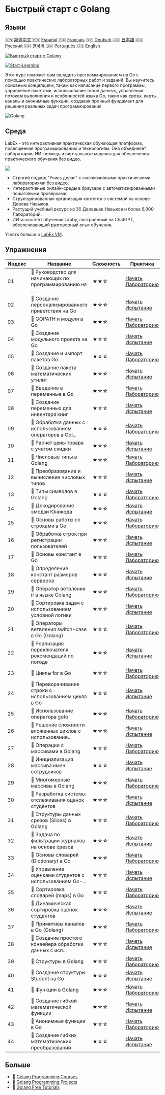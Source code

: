 # Быстрый старт с Golang

## Языки

🇨🇳 [简体中文](README_zh.md) 🇪🇸 [Español](README_es.md) 🇫🇷 [Français](README_fr.md) 🇩🇪 [Deutsch](README_de.md) 🇯🇵 [日本語](README_ja.md) 🇷🇺 [Русский](README_ru.md) 🇰🇷 [한국어](README_ko.md) 🇧🇷 [Português](README_pt.md) 🇺🇸 [English](README.md) 

[![Быстрый старт с Golang](https://cover-creator.labex.io/quick-start-with-go.png?lang=ru)](https://labex.io/ru/courses/quick-start-with-go)

[![Start-Learning](https://img.shields.io/badge/Start-Learning-whitesmoke?style=for-the-badge)](https://labex.io/ru/courses/quick-start-with-go)

Этот курс поможет вам овладеть программированием на Go с помощью практических лабораторных работ и заданий. Вы научитесь основным концепциям, таким как написание первого программы, управление пакетами, использование типов данных, управления потоком выполнения и особенностей языка Go, таких как срезы, карты, каналы и анонимные функции, создавая прочный фундамент для решения реальных задач программирования.

![Golang](https://img.shields.io/badge/Golang-whitesmoke?style=for-the-badge&logo=golang)


## Среда

LabEx - это интерактивная практическая обучающая платформа, посвященная программированию и технологиям. Она объединяет лаборатории, ИИ-помощь и виртуальные машины для обеспечения практического обучения без видео.

![](https://tutorial-screenshot.getvm.io/images/vm-1725247253.png)

- Строгий подход "Учись делая" с эксклюзивными практическими лабораториями без видео.
- Интерактивные онлайн-среды в браузере с автоматизированными пошаговыми проверками.
- Структурированная организация контента с системой на основе Дерева Навыков.
- Растущий учебный ресурс из 30 Деревьев Навыков и более 6,000 Лабораторий.
- ИИ-ассистент обучения Labby, построенный на ChatGPT, обеспечивающий разговорный опыт обучения.

Узнать больше о [LabEx VM](https://support.labex.io/using-labex/virtual-machine).

## Упражнения

|   Индекс | Название                                                 | Сложность   | Практика                                                                                                                          |
|----------|----------------------------------------------------------|-------------|-----------------------------------------------------------------------------------------------------------------------------------|
|       01 | 📖 Руководство для начинающих по программированию на ... | ★★☆         | <a target='_blank' href='https://labex.io/ru/tutorials/go-beginner-s-guide-to-go-programming-149062'>Начать Лабораторию</a>       |
|       02 | 🎯 Создание персонализированного приветствия на Go       | ★☆☆         | <a target='_blank' href='https://labex.io/ru/tutorials/go-craft-a-personalized-go-greeting-435633'>Начать Испытание</a>           |
|       03 | 📖 GOPATH и модули в Go                                  | ★★☆         | <a target='_blank' href='https://labex.io/ru/tutorials/go-gopath-and-module-149063'>Начать Лабораторию</a>                        |
|       04 | 🎯 Создание модульного проекта на Go                     | ★☆☆         | <a target='_blank' href='https://labex.io/ru/tutorials/go-build-a-modular-go-project-435640'>Начать Испытание</a>                 |
|       05 | 📖 Создание и импорт пакетов Go                          | ★☆☆         | <a target='_blank' href='https://labex.io/ru/tutorials/go-creating-and-importing-go-packages-149064'>Начать Лабораторию</a>       |
|       06 | 🎯 Создание пакета математических утилит                 | ★☆☆         | <a target='_blank' href='https://labex.io/ru/tutorials/go-build-a-math-utility-package-435676'>Начать Испытание</a>               |
|       07 | 📖 Введение в переменные в Go                            | ★☆☆         | <a target='_blank' href='https://labex.io/ru/tutorials/go-introduction-to-go-variables-149065'>Начать Лабораторию</a>             |
|       08 | 🎯 Создание переменных для инвентаря книг                | ★☆☆         | <a target='_blank' href='https://labex.io/ru/tutorials/go-craft-book-inventory-variables-435684'>Начать Испытание</a>             |
|       09 | 📖 Обработка данных с использованием операторов в Gol... | ★☆☆         | <a target='_blank' href='https://labex.io/ru/tutorials/go-data-processing-with-operators-in-golang-149066'>Начать Лабораторию</a> |
|       10 | 🎯 Расчет цены товара с учетом скидки                    | ★☆☆         | <a target='_blank' href='https://labex.io/ru/tutorials/calculate-product-discount-price-435694'>Начать Испытание</a>              |
|       11 | 📖 Числовые типы в Golang                                | ★☆☆         | <a target='_blank' href='https://labex.io/ru/tutorials/go-numerical-types-in-golang-149067'>Начать Лабораторию</a>                |
|       12 | 🎯 Преобразование и вычисление числовых типов            | ★☆☆         | <a target='_blank' href='https://labex.io/ru/tutorials/convert-and-calculate-numeric-types-435824'>Начать Испытание</a>           |
|       13 | 📖 Типы символов в Golang                                | ★☆☆         | <a target='_blank' href='https://labex.io/ru/tutorials/go-character-types-in-golang-149068'>Начать Лабораторию</a>                |
|       14 | 🎯 Декодирование эмодзи Юникода                          | ★☆☆         | <a target='_blank' href='https://labex.io/ru/tutorials/go-decode-unicode-emojis-435852'>Начать Испытание</a>                      |
|       15 | 📖 Основы работы со строками в Go                        | ★☆☆         | <a target='_blank' href='https://labex.io/ru/tutorials/go-go-string-fundamentals-149069'>Начать Лабораторию</a>                   |
|       16 | 🎯 Обработка строк при регистрации пользователей         | ★☆☆         | <a target='_blank' href='https://labex.io/ru/tutorials/go-process-user-registration-strings-436083'>Начать Испытание</a>          |
|       17 | 📖 Основы констант в Go                                  | ★☆☆         | <a target='_blank' href='https://labex.io/ru/tutorials/go-go-constants-fundamentals-149070'>Начать Лабораторию</a>                |
|       18 | 🎯 Определение констант размеров серверов                | ★☆☆         | <a target='_blank' href='https://labex.io/ru/tutorials/go-define-server-size-constants-436400'>Начать Испытание</a>               |
|       19 | 📖 Оператор ветвления if в языке Golang                  | ★☆☆         | <a target='_blank' href='https://labex.io/ru/tutorials/go-if-branch-statement-in-golang-149071'>Начать Лабораторию</a>            |
|       20 | 🎯 Сортировка задач с использованием условной логики     | ★☆☆         | <a target='_blank' href='https://labex.io/ru/tutorials/go-sort-tasks-with-conditional-logic-436418'>Начать Испытание</a>          |
|       21 | 📖 Операторы ветвления switch-case в Go (Golang)         | ★☆☆         | <a target='_blank' href='https://labex.io/ru/tutorials/go-switch-case-branch-statements-in-golang-149072'>Начать Лабораторию</a>  |
|       22 | 🎯 Реализация переключателя рекомендаций по погоде       | ★☆☆         | <a target='_blank' href='https://labex.io/ru/tutorials/go-implement-weather-advice-switch-436449'>Начать Испытание</a>            |
|       23 | 📖 Циклы for в Go                                        | ★☆☆         | <a target='_blank' href='https://labex.io/ru/tutorials/go-for-loops-in-golang-149073'>Начать Лабораторию</a>                      |
|       24 | 🎯 Переворачивание строки с использованием цикла в Go    | ★☆☆         | <a target='_blank' href='https://labex.io/ru/tutorials/go-reverse-string-with-go-loop-436520'>Начать Испытание</a>                |
|       25 | 📖 Использование оператора goto                          | ★☆☆         | <a target='_blank' href='https://labex.io/ru/tutorials/go-goto-statement-usage-149074'>Начать Лабораторию</a>                     |
|       26 | 🎯 Решение сложности вложенных циклов с использование... | ★☆☆         | <a target='_blank' href='https://labex.io/ru/tutorials/go-solve-nested-loop-complexity-with-goto-436529'>Начать Испытание</a>     |
|       27 | 📖 Операции с массивами в Golang                         | ★☆☆         | <a target='_blank' href='https://labex.io/ru/tutorials/go-array-operations-in-golang-149075'>Начать Лабораторию</a>               |
|       28 | 🎯 Инициализация массива имен сотрудников                | ★☆☆         | <a target='_blank' href='https://labex.io/ru/tutorials/go-initialize-employee-names-array-436643'>Начать Испытание</a>            |
|       29 | 📖 Многомерные массивы в Golang                          | ★☆☆         | <a target='_blank' href='https://labex.io/ru/tutorials/go-multidimensional-arrays-in-golang-149076'>Начать Лабораторию</a>        |
|       30 | 🎯 Разработка системы отслеживания оценок студентов      | ★☆☆         | <a target='_blank' href='https://labex.io/ru/tutorials/go-design-a-student-grade-tracker-436649'>Начать Испытание</a>             |
|       31 | 📖 Структуры данных срезов (Slices) в Golang             | ★☆☆         | <a target='_blank' href='https://labex.io/ru/tutorials/go-golang-slice-data-structures-149077'>Начать Лабораторию</a>             |
|       32 | 🎯 Задача по фильтрации журналов на основе срезов        | ★☆☆         | <a target='_blank' href='https://labex.io/ru/tutorials/go-slice-log-filter-challenge-436686'>Начать Испытание</a>                 |
|       33 | 📖 Основы словарей (Dictionary) в Go                     | ★☆☆         | <a target='_blank' href='https://labex.io/ru/tutorials/go-go-dictionary-fundamentals-149080'>Начать Лабораторию</a>               |
|       34 | 🎯 Управление оценками студентов с использованием Go-... | ★☆☆         | <a target='_blank' href='https://labex.io/ru/tutorials/go-manage-student-grades-with-go-maps-436735'>Начать Испытание</a>         |
|       35 | 📖 Сортировка словарей (maps) в Go                       | ★☆☆         | <a target='_blank' href='https://labex.io/ru/tutorials/go-sorting-go-dictionaries-149095'>Начать Лабораторию</a>                  |
|       36 | 🎯 Динамическая сортировка оценок студентов              | ★☆☆         | <a target='_blank' href='https://labex.io/ru/tutorials/go-sort-student-grades-dynamically-437203'>Начать Испытание</a>            |
|       37 | 📖 Примитивы каналов в Go (Golang)                       | ★☆☆         | <a target='_blank' href='https://labex.io/ru/tutorials/go-channel-primitives-in-golang-149096'>Начать Лабораторию</a>             |
|       38 | 🎯 Создание простого конвейера обработки данных с исп... | ★☆☆         | <a target='_blank' href='https://labex.io/ru/tutorials/go-build-a-simple-channel-data-pipeline-437199'>Начать Испытание</a>       |
|       39 | 📖 Структуры в Golang                                    | ★☆☆         | <a target='_blank' href='https://labex.io/ru/tutorials/go-structures-in-golang-149097'>Начать Лабораторию</a>                     |
|       40 | 🎯 Создание структуры Student на Go                      | ★☆☆         | <a target='_blank' href='https://labex.io/ru/tutorials/go-design-student-struct-in-go-437202'>Начать Испытание</a>                |
|       41 | 📖 Функции в Golang                                      | ★☆☆         | <a target='_blank' href='https://labex.io/ru/tutorials/go-functions-in-golang-149098'>Начать Лабораторию</a>                      |
|       42 | 🎯 Создание гибкой математической функции                | ★☆☆         | <a target='_blank' href='https://labex.io/ru/tutorials/go-design-flexible-math-function-437200'>Начать Испытание</a>              |
|       43 | 📖 Анонимные функции в Go                                | ★☆☆         | <a target='_blank' href='https://labex.io/ru/tutorials/go-anonymous-functions-in-golang-149099'>Начать Лабораторию</a>            |
|       44 | 🎯 Создание гибких математических преобразований         | ★☆☆         | <a target='_blank' href='https://labex.io/ru/tutorials/go-design-flexible-math-transformations-437201'>Начать Испытание</a>       |

## Больше

- 🔗 [Golang Programming Courses](https://github.com/labex-labs/awesome-programming-courses)
- 🔗 [Golang Programming Projects](https://github.com/labex-labs/awesome-programming-projects)
- 🔗 [Golang Free Tutorials](https://github.com/labex-labs/go-free-tutorials)

